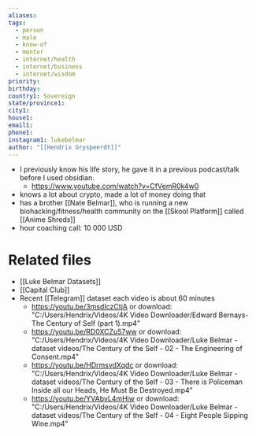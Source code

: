 ```yaml
---
aliases: 
tags:
  - person
  - male
  - know-of
  - mentor
  - internet/health
  - internet/business
  - internet/wisdom
priority: 
birthday: 
country1: Sovereign
state/province1: 
city1: 
house1: 
email1: 
phone1: 
instagram1: lukebelmar
author: "[[Hendrix Gryspeerdt]]"
---
```

- I previously know his life story, he gave it in a previous podcast/talk before I used obsidian.
    - https://www.youtube.com/watch?v=CfVemR0k4w0
- knows a lot about crypto, made a lot of money doing that
- has a brother [[Nate Belmar]], who is running a new biohacking/fitness/health community on the [[Skool Platform]] called [[Anime Shreds]]
- hour coaching call: 10 000 USD
# Related files
- [[Luke Belmar Datasets]]
- [[Capital Club]]
- Recent [[Telegram]] dataset each video is about 60 minutes
    - https://youtu.be/3msdIczCtjA or download: "C:/Users/Hendrix/Videos/4K Video Downloader/Edward Bernays- The Century of Self (part 1).mp4"
    - https://youtu.be/RD0XCZu57ww or download: "C:/Users/Hendrix/Videos/4K Video Downloader/Luke Belmar - dataset videos/The Century of the Self - 02 - The Engineering of Consent.mp4"
    - https://youtu.be/HDrmsvdXqdc or download: "C:/Users/Hendrix/Videos/4K Video Downloader/Luke Belmar - dataset videos/The Century of the Self - 03 - There is Policeman Inside all our Heads, He Must Be Destroyed.mp4"
    - https://youtu.be/YVAbvL4mHjw  or download: "C:/Users/Hendrix/Videos/4K Video Downloader/Luke Belmar - dataset videos/The Century of the Self - 04 - Eight People Sipping Wine.mp4"
